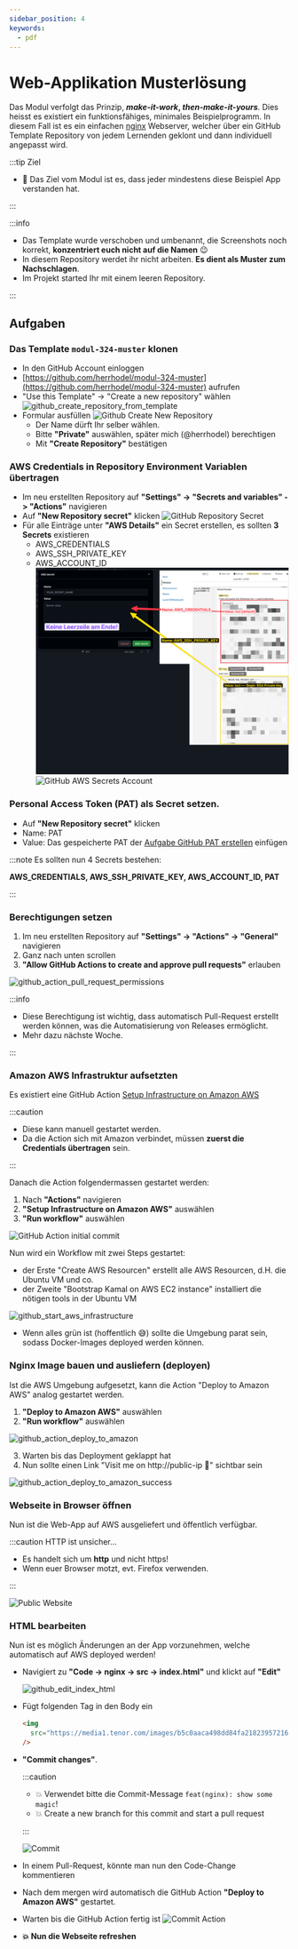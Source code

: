 ```yaml
---
sidebar_position: 4
keywords:
  - pdf
---
```


# Web-Applikation Musterlösung

Das Modul verfolgt das Prinzip, **_make-it-work_, _then-make-it-yours_**. Dies
heisst es existiert ein funktionsfähiges, minimales Beispielprogramm. In diesem
Fall ist es ein einfachen [nginx](https://nginx.org/en/) Webserver, welcher über
ein GitHub Template Repository von jedem Lernenden geklont und dann individuell
angepasst wird.

:::tip Ziel

- 🎯 Das Ziel vom Modul ist es, dass jeder mindestens diese Beispiel App
  verstanden hat.

:::

:::info

- Das Template wurde verschoben und umbenannt, die Screenshots noch korrekt,
  **konzentriert euch nicht auf die Namen** 😉
- In diesem Repository werdet ihr nicht arbeiten. **Es dient als Muster zum
  Nachschlagen**.
- Im Projekt started Ihr mit einem leeren Repository.

:::

## Aufgaben

### Das Template `modul-324-muster` klonen

- In den GitHub Account einloggen
- [https://github.com/herrhodel/modul-324-muster](https://github.com/herrhodel/modul-324-muster)
  aufrufen
- "Use this Template" -> "Create a new repository" wählen
  ![github_create_repository_from_template](../../img/github_create_repository_from_template.png)
- Formular ausfüllen
  ![Github Create New Repository](../../img/github_create_new_repository.png)
  - Der Name dürft Ihr selber wählen.
  - Bitte **"Private"** auswählen, später mich (@herrhodel) berechtigen
  - Mit **"Create Repository"** bestätigen

### AWS Credentials in Repository Environment Variablen übertragen

- Im neu erstellten Repository auf **"Settings" -> "Secrets and variables" ->
  "Actions"** navigieren
- Auf **"New Repository secret"** klicken
  ![GitHub Repository Secret](../../img/github_create_secrets.png)
- Für alle Einträge unter **"AWS Details"** ein Secret erstellen, es sollten **3
  Secrets** existieren
  - AWS_CREDENTIALS
  - AWS_SSH_PRIVATE_KEY
  - AWS_ACCOUNT_ID ![GitHub AWS Secrets Map](img/github_aws_secrets_map.png)
    ![GitHub AWS Secrets Account](../../img/github_ceate_secrets_account_id.png)

### Personal Access Token (PAT) als Secret setzen.

- Auf **"New Repository secret"** klicken
- Name: PAT
- Value: Das gespeicherte PAT der
  [Aufgabe GitHub PAT erstellen](./aufgabe-github-pat-erstellen.md) einfügen

:::note Es sollten nun 4 Secrets bestehen:

**AWS_CREDENTIALS, AWS_SSH_PRIVATE_KEY, AWS_ACCOUNT_ID, PAT**

:::

### Berechtigungen setzen

1. Im neu erstellten Repository auf **"Settings" -> "Actions" -> "General"**
   navigieren
2. Ganz nach unten scrollen
3. **"Allow GitHub Actions to create and approve pull requests"** erlauben

![github_action_pull_request_permissions](images/github_action_pull_request_permissions.png)

:::info

- Diese Berechtigung ist wichtig, dass automatisch Pull-Request erstellt werden
  können, was die Automatisierung von Releases ermöglicht.
- Mehr dazu nächste Woche.

:::

### Amazon AWS Infrastruktur aufsetzten

Es existiert eine GitHub Action
[Setup Infrastructure on Amazon AWS](https://github.com/codingluke/bbzbl-modul-324-template/blob/main/.github/workflows/aws-infrastructure.yml)

:::caution

- Diese kann manuell gestartet werden.
- Da die Action sich mit Amazon verbindet, müssen **zuerst die Credentials
  übertragen** sein.

:::

Danach die Action folgendermassen gestartet werden:

1. Nach **"Actions"** navigieren
2. **"Setup Infrastructure on Amazon AWS"** auswählen
3. **"Run workflow"** auswählen

![GitHub Action initial commit](../../img/github_restart_initial_commit_action_v2.jpg)

Nun wird ein Workflow mit zwei Steps gestartet:

- der Erste "Create AWS Resourcen" erstellt alle AWS Resourcen, d.H. die Ubuntu
  VM und co.
- der Zweite "Bootstrap Kamal on AWS EC2 instance" installiert die nötigen tools
  in der Ubuntu VM

![github_start_aws_infrastructure](images/github_start_aws_infrastructure.png)

- Wenn alles grün ist (hoffentlich :sweat_smile:) sollte die Umgebung parat
  sein, sodass Docker-Images deployed werden können.

### Nginx Image bauen und ausliefern (deployen)

Ist die AWS Umgebung aufgesetzt, kann die Action "Deploy to Amazon AWS" analog
gestartet werden.

1. **"Deploy to Amazon AWS"** auswählen
2. **"Run workflow"** auswählen

![github_action_deploy_to_amazon](images/github_action_deploy_to_amazon.png)

3. Warten bis das Deployment geklappt hat
4. Nun sollte einen Link "Visit me on http://public-ip :rocket:" sichtbar sein

![github_action_deploy_to_amazon_success](images/github_action_deploy_to_amazon_success.png)

### Webseite in Browser öffnen

Nun ist die Web-App auf AWS ausgeliefert und öffentlich verfügbar.

:::caution HTTP ist unsicher...

- Es handelt sich um **http** und nicht https!
- Wenn euer Browser motzt, evt. Firefox verwenden.

:::

![Public Website](../../img/nginx_webseite_public.png)

### HTML bearbeiten

Nun ist es möglich Änderungen an der App vorzunehmen, welche automatisch auf AWS
deployed werden!

- Navigiert zu **"Code -> nginx -> src -> index.html"** und klickt auf
  **"Edit"**
  <!-- ![Edit index.html](../../img/github_edit_index_html.png) -->
  ![github_edit_index_html](images/github_edit_index_html.png)
- Fügt folgenden Tag in den Body ein

  ```html
  <img
    src="https://media1.tenor.com/images/b5c0aaca498dd84fa218239572165129/tenor.gif?itemid=5025891"
  />
  ```

- **"Commit changes"**.

  :::caution
  - :boom: Verwendet bitte die Commit-Message `feat(nginx): show some magic`!
  - :boom: Create a new branch for this commit and start a pull request

  :::

  ![Commit](../../img/github_edit_index_html_commit_pr.png)

- In einem Pull-Request, könnte man nun den Code-Change kommentieren
- Nach dem mergen wird automatisch die GitHub Action **"Deploy to Amazon AWS"**
  gestartet.
- Warten bis die GitHub Action fertig ist
  ![Commit Action](../../img/github_edit_index_html_action.png)

- **:boom: Nun die Webseite refreshen**
